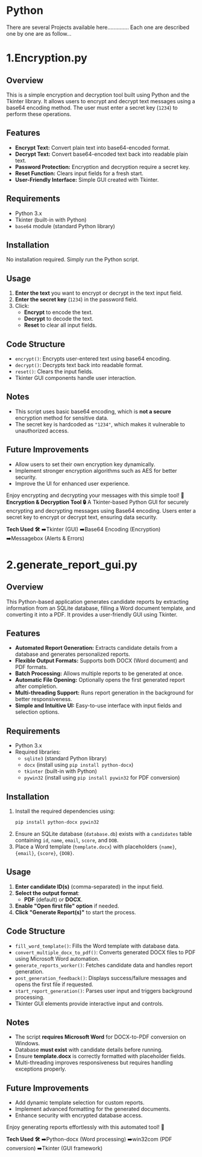 # Python
There are several Projects available here..............
Each one are described one by one are as follow...

# 1.Encryption.py
## Overview
This is a simple encryption and decryption tool built using Python and the Tkinter library. It allows users to encrypt and decrypt text messages using a base64 encoding method. The user must enter a secret key (`1234`) to perform these operations. 

## Features
- **Encrypt Text:** Convert plain text into base64-encoded format.
- **Decrypt Text:** Convert base64-encoded text back into readable plain text.
- **Password Protection:** Encryption and decryption require a secret key.
- **Reset Function:** Clears input fields for a fresh start.
- **User-Friendly Interface:** Simple GUI created with Tkinter.

## Requirements
- Python 3.x
- Tkinter (built-in with Python)
- `base64` module (standard Python library)

## Installation
No installation required. Simply run the Python script.

## Usage
1. **Enter the text** you want to encrypt or decrypt in the text input field.
2. **Enter the secret key** (`1234`) in the password field.
3. Click:
   - **Encrypt** to encode the text.
   - **Decrypt** to decode the text.
   - **Reset** to clear all input fields.

## Code Structure
- `encrypt()`: Encrypts user-entered text using base64 encoding.
- `decrypt()`: Decrypts text back into readable format.
- `reset()`: Clears the input fields.
- Tkinter GUI components handle user interaction.

## Notes
- This script uses basic base64 encoding, which is **not a secure** encryption method for sensitive data.
- The secret key is hardcoded as `"1234"`, which makes it vulnerable to unauthorized access.

## Future Improvements
- Allow users to set their own encryption key dynamically.
- Implement stronger encryption algorithms such as AES for better security.
- Improve the UI for enhanced user experience.

Enjoy encrypting and decrypting your messages with this simple tool! 🚀
**Encryption & Decryption Tool 🔒**
A Tkinter-based Python GUI for securely encrypting and decrypting messages using Base64 encoding. Users enter a secret key to encrypt or decrypt text, ensuring data security.

**Tech Used 🛠**
➡️Tkinter (GUI)
➡️Base64 Encoding (Encryption)
➡️Messagebox (Alerts & Errors)

# 2.generate_report_gui.py

## Overview
This Python-based application generates candidate reports by extracting information from an SQLite database, filling a Word document template, and converting it into a PDF. It provides a user-friendly GUI using Tkinter.

## Features
- **Automated Report Generation:** Extracts candidate details from a database and generates personalized reports.
- **Flexible Output Formats:** Supports both DOCX (Word document) and PDF formats.
- **Batch Processing:** Allows multiple reports to be generated at once.
- **Automatic File Opening:** Optionally opens the first generated report after completion.
- **Multi-threading Support:** Runs report generation in the background for better responsiveness.
- **Simple and Intuitive UI:** Easy-to-use interface with input fields and selection options.

## Requirements
- Python 3.x
- Required libraries:
  - `sqlite3` (standard Python library)
  - `docx` (install using `pip install python-docx`)
  - `tkinter` (built-in with Python)
  - `pywin32` (install using `pip install pywin32` for PDF conversion)

## Installation
1. Install the required dependencies using:
   ```sh
   pip install python-docx pywin32
   ```
2. Ensure an SQLite database (`database.db`) exists with a `candidates` table containing `id`, `name`, `email`, `score`, and `DOB`.
3. Place a Word template (`template.docx`) with placeholders `{name}`, `{email}`, `{score}`, `{DOB}`.

## Usage
1. **Enter candidate ID(s)** (comma-separated) in the input field.
2. **Select the output format**:
   - **PDF** (default) or **DOCX**.
3. **Enable "Open first file" option** if needed.
4. **Click "Generate Report(s)"** to start the process.

## Code Structure
- `fill_word_template()`: Fills the Word template with database data.
- `convert_multiple_docx_to_pdf()`: Converts generated DOCX files to PDF using Microsoft Word automation.
- `generate_reports_worker()`: Fetches candidate data and handles report generation.
- `post_generation_feedback()`: Displays success/failure messages and opens the first file if requested.
- `start_report_generation()`: Parses user input and triggers background processing.
- Tkinter GUI elements provide interactive input and controls.

## Notes
- The script **requires Microsoft Word** for DOCX-to-PDF conversion on Windows.
- Database **must exist** with candidate details before running.
- Ensure **template.docx** is correctly formatted with placeholder fields.
- Multi-threading improves responsiveness but requires handling exceptions properly.

## Future Improvements
- Add dynamic template selection for custom reports.
- Implement advanced formatting for the generated documents.
- Enhance security with encrypted database access.

Enjoy generating reports effortlessly with this automated tool! 🚀

**Tech Used 🛠**
➡️Python-docx (Word processing)
➡️win32com (PDF conversion)
➡️Tkinter (GUI framework)
